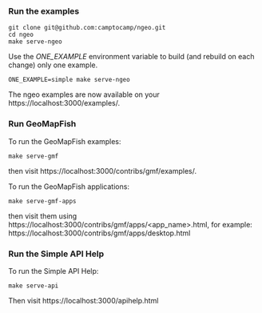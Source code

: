 ### Run the examples

```
git clone git@github.com:camptocamp/ngeo.git
cd ngeo
make serve-ngeo
```

Use the _ONE_EXAMPLE_ environment variable to build (and rebuild on each change) only one example.

```
ONE_EXAMPLE=simple make serve-ngeo
```

The ngeo examples are now available on your https://localhost:3000/examples/.

### Run GeoMapFish

To run the GeoMapFish examples:

```
make serve-gmf
```

then visit https://localhost:3000/contribs/gmf/examples/.

To run the GeoMapFish applications:

```
make serve-gmf-apps
```

then visit them using
https://localhost:3000/contribs/gmf/apps/<app_name>.html, for example:
https://localhost:3000/contribs/gmf/apps/desktop.html

### Run the Simple API Help

To run the Simple API Help:

```
make serve-api
```

Then visit https://localhost:3000/apihelp.html
